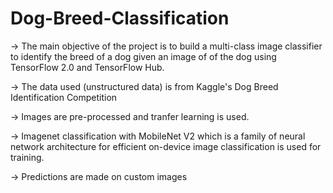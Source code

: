 # Dog-Breed-Classification
-> The main objective of the project is to build a multi-class image classifier to identify the breed of a dog given an image of of the dog using TensorFlow 2.0 and TensorFlow Hub.

-> The data used (unstructured data) is from Kaggle's Dog Breed Identification Competition

-> Images are pre-processed and tranfer learning is used.

-> Imagenet classification with MobileNet V2 which is a family of neural network architecture for efficient on-device image classification is used for training.

-> Predictions are made on custom images
